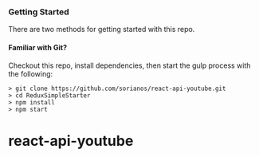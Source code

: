 ### Getting Started

There are two methods for getting started with this repo.

#### Familiar with Git?
Checkout this repo, install dependencies, then start the gulp process with the following:

```
> git clone https://github.com/sorianos/react-api-youtube.git
> cd ReduxSimpleStarter
> npm install
> npm start
```

# react-api-youtube
